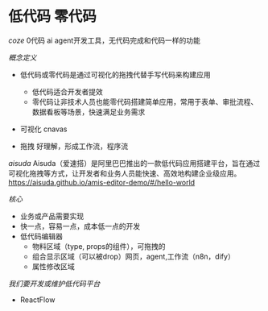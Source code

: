 # 低代码 零代码

*coze*
0代码 ai agent开发工具，无代码完成和代码一样的功能

*概念定义*
- 低代码或零代码是通过可视化的拖拽代替手写代码来构建应用
  - 低代码适合开发者提效
  - 零代码让非技术人员也能零代码搭建简单应用，常用于表单、审批流程、数据看板等场景，快速满足业务需求

- 可视化 cnavas
- 拖拽 好理解，形成工作流，程序流

*aisuda*
Aisuda（爱速搭）是阿里巴巴推出的一款低代码应用搭建平台，旨在通过可视化拖拽等方式，让开发者和业务人员能快速、高效地构建企业级应用。
https://aisuda.github.io/amis-editor-demo/#/hello-world

*核心*
- 业务或产品需要实现
- 快一点，容易一点，成本低一点的开发
- 低代码编辑器
  - 物料区域（type, props的组件），可拖拽的
  - 组合显示区域（可以被drop）网页，agent,工作流（n8n，dify）
  - 属性修改区域

*我们要开发或维护低代码平台*
- ReactFlow 

